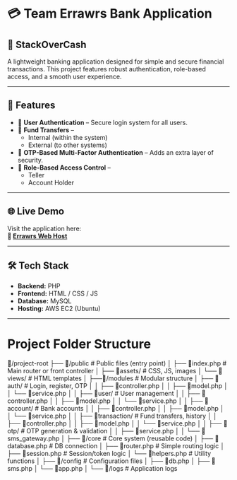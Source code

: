 # 💳 Team Errawrs Bank Application  
## 🏦 StackOverCash

A lightweight banking application designed for simple and secure financial transactions. This project features robust authentication, role-based access, and a smooth user experience.

---

## 🚀 Features

- 🔐 **User Authentication** – Secure login system for all users.  
- 🔁 **Fund Transfers** –  
  - Internal (within the system)  
  - External (to other systems)  
- 🔑 **OTP-Based Multi-Factor Authentication** – Adds an extra layer of security.  
- 👥 **Role-Based Access Control** –  
  - Teller  
  - Account Holder

---
## 🌐 Live Demo

Visit the application here:  
**🔗 [Errawrs Web Host](http://54.206.115.2/)**

---

## 🛠️ Tech Stack

- **Backend:** PHP
- **Frontend:** HTML / CSS / JS  
- **Database:** MySQL
- **Hosting:** AWS EC2 (Ubuntu)  

---
# Project Folder Structure

📂/project-root
├── 📂/public              # Public files (entry point)
│   ├── 📄index.php        # Main router or front controller
│   ├── 📄assets/          # CSS, JS, images
│   └── 📄views/           # HTML templates
│
├──📂/modules             # Modular structure
│   ├── 📂auth/            # Login, register, OTP
│   │   ├── 📄controller.php
│   │   ├── 📄model.php
│   │   └── 📄service.php
│
│   ├── 📂user/            # User management
│   │   ├── 📄controller.php
│   │   ├── 📄model.php
│   │   └── 📄service.php
│
│   ├── 📂account/         # Bank accounts
│   │   ├── 📄controller.php
│   │   ├── 📄model.php
│   │   └── 📄service.php
│
│   ├── 📂transaction/     # Fund transfers, history
│   │   ├── 📄controller.php
│   │   ├── 📄model.php
│   │   └── 📄service.php
│
│   ├── 📂otp/             # OTP generation & validation
│   │   ├── 📄service.php
│   │   └── 📄sms_gateway.php
│
├── 📂/core                # Core system (reusable code)
│   ├── 📄database.php     # DB connection
│   ├── 📄router.php       # Simple routing logic
│   ├── 📄session.php      # Session/token logic
│   └── 📄helpers.php      # Utility functions
│
├── 📂/config              # Configuration files
│   ├── 📄db.php
│   ├── 📄sms.php
│   └── 📄app.php
│
└── 📂/logs                # Application logs
